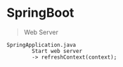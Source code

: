 # SpringBoot

> Web Server
```text
SpringApplication.java
        Start web server
        -> refreshContext(context);

```